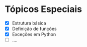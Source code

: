 # Tópicos Especiais

*   [x] Estrutura básica
*   [x] Definição de funções
*   [x] Exceções em Python
*   [ ] ....
